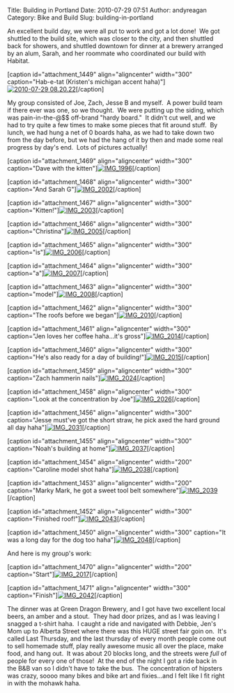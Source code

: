 Title: Building in Portland
Date: 2010-07-29 07:51
Author: andyreagan
Category: Bike and Build
Slug: building-in-portland

An excellent build day, we were all put to work and got a lot done!  We
got shuttled to the build site, which was closer to the city, and then
shuttled back for showers, and shuttled downtown for dinner at a brewery
arranged by an alum, Sarah, and her roommate who coordinated our build
with Habitat.

[caption id="attachment\_1449" align="aligncenter" width="300"
caption="Hab-e-tat (Kristen's michigan accent
haha)"][![](http://andyreagan.com/wp-content/uploads/2010/08/2010-07-29-08.20.22-300x224.jpg "2010-07-29 08.20.22")](http://andyreagan.com/wp-content/uploads/2010/08/2010-07-29-08.20.22.jpg)[/caption]

My group consisted of Joe, Zach, Jesse B and myself.  A power build team
if there ever was one, so we thought.  We were putting up the siding,
which was pain-in-the-@\$\$ off-brand "hardy board."  It didn't cut
well, and we had to try quite a few times to make some pieces that fit
around stuff.  By lunch, we had hung a net of 0 boards haha, as we had
to take down two from the day before, but we had the hang of it by then
and made some real progress by day's end.  Lots of pictures actually!

[caption id="attachment\_1469" align="aligncenter" width="300"
caption="Dave with the
kitten"][![](http://andyreagan.com/wp-content/uploads/2010/08/IMG_1996-300x200.jpg "IMG_1996")](http://andyreagan.com/wp-content/uploads/2010/08/IMG_1996.jpg)[/caption]

[caption id="attachment\_1468" align="aligncenter" width="300"
caption="And Sarah
G"][![](http://andyreagan.com/wp-content/uploads/2010/08/IMG_2002-300x200.jpg "IMG_2002")](http://andyreagan.com/wp-content/uploads/2010/08/IMG_2002.jpg)[/caption]

[caption id="attachment\_1467" align="aligncenter" width="300"
caption="Kitten!"][![](http://andyreagan.com/wp-content/uploads/2010/08/IMG_2003-300x200.jpg "IMG_2003")](http://andyreagan.com/wp-content/uploads/2010/08/IMG_2003.jpg)[/caption]

[caption id="attachment\_1466" align="aligncenter" width="300"
caption="Christina"][![](http://andyreagan.com/wp-content/uploads/2010/08/IMG_2005-300x200.jpg "IMG_2005")](http://andyreagan.com/wp-content/uploads/2010/08/IMG_2005.jpg)[/caption]

[caption id="attachment\_1465" align="aligncenter" width="300"
caption="is"][![](http://andyreagan.com/wp-content/uploads/2010/08/IMG_2006-300x200.jpg "IMG_2006")](http://andyreagan.com/wp-content/uploads/2010/08/IMG_2006.jpg)[/caption]

[caption id="attachment\_1464" align="aligncenter" width="300"
caption="a"][![](http://andyreagan.com/wp-content/uploads/2010/08/IMG_2007-300x200.jpg "IMG_2007")](http://andyreagan.com/wp-content/uploads/2010/08/IMG_2007.jpg)[/caption]

[caption id="attachment\_1463" align="aligncenter" width="300"
caption="model"][![](http://andyreagan.com/wp-content/uploads/2010/08/IMG_2008-300x200.jpg "IMG_2008")](http://andyreagan.com/wp-content/uploads/2010/08/IMG_2008.jpg)[/caption]

[caption id="attachment\_1462" align="aligncenter" width="300"
caption="The roofs before we
began"][![](http://andyreagan.com/wp-content/uploads/2010/08/IMG_2010-300x200.jpg "IMG_2010")](http://andyreagan.com/wp-content/uploads/2010/08/IMG_2010.jpg)[/caption]

[caption id="attachment\_1461" align="aligncenter" width="300"
caption="Jen loves her coffee haha...it's
gross"][![](http://andyreagan.com/wp-content/uploads/2010/08/IMG_2014-300x200.jpg "IMG_2014")](http://andyreagan.com/wp-content/uploads/2010/08/IMG_2014.jpg)[/caption]

[caption id="attachment\_1460" align="aligncenter" width="300"
caption="He's also ready for a day of
building!"][![](http://andyreagan.com/wp-content/uploads/2010/08/IMG_2015-300x200.jpg "IMG_2015")](http://andyreagan.com/wp-content/uploads/2010/08/IMG_2015.jpg)[/caption]

[caption id="attachment\_1459" align="aligncenter" width="300"
caption="Zach hammerin
nails"][![](http://andyreagan.com/wp-content/uploads/2010/08/IMG_2024-300x200.jpg "IMG_2024")](http://andyreagan.com/wp-content/uploads/2010/08/IMG_2024.jpg)[/caption]

[caption id="attachment\_1458" align="aligncenter" width="300"
caption="Look at the concentration by
Joe"][![](http://andyreagan.com/wp-content/uploads/2010/08/IMG_2026-300x200.jpg "IMG_2026")](http://andyreagan.com/wp-content/uploads/2010/08/IMG_2026.jpg)[/caption]

[caption id="attachment\_1456" align="aligncenter" width="300"
caption="Jesse must've got the short straw, he pick axed the hard ground
all day
haha"][![](http://andyreagan.com/wp-content/uploads/2010/08/IMG_2031-300x200.jpg "IMG_2031")](http://andyreagan.com/wp-content/uploads/2010/08/IMG_2031.jpg)[/caption]

[caption id="attachment\_1455" align="aligncenter" width="300"
caption="Noah's building at
home"][![](http://andyreagan.com/wp-content/uploads/2010/08/IMG_2037-300x200.jpg "IMG_2037")](http://andyreagan.com/wp-content/uploads/2010/08/IMG_2037.jpg)[/caption]

[caption id="attachment\_1454" align="aligncenter" width="200"
caption="Caroline model shot
haha"][![](http://andyreagan.com/wp-content/uploads/2010/08/IMG_2038-200x300.jpg "IMG_2038")](http://andyreagan.com/wp-content/uploads/2010/08/IMG_2038.jpg)[/caption]

[caption id="attachment\_1453" align="aligncenter" width="200"
caption="Marky Mark, he got a sweet tool belt
somewhere"][![](http://andyreagan.com/wp-content/uploads/2010/08/IMG_2039-200x300.jpg "IMG_2039")](http://andyreagan.com/wp-content/uploads/2010/08/IMG_2039.jpg)[/caption]

[caption id="attachment\_1452" align="aligncenter" width="300"
caption="Finished
roof!"][![](http://andyreagan.com/wp-content/uploads/2010/08/IMG_2043-300x200.jpg "IMG_2043")](http://andyreagan.com/wp-content/uploads/2010/08/IMG_2043.jpg)[/caption]

[caption id="attachment\_1450" align="aligncenter" width="300"
caption="It was a long day for the dog too
haha"][![](http://andyreagan.com/wp-content/uploads/2010/08/IMG_2048-300x200.jpg "IMG_2048")](http://andyreagan.com/wp-content/uploads/2010/08/IMG_2048.jpg)[/caption]

And here is my group's work:

[caption id="attachment\_1470" align="aligncenter" width="200"
caption="Start"][![](http://andyreagan.com/wp-content/uploads/2010/08/IMG_2017-200x300.jpg "IMG_2017")](http://andyreagan.com/wp-content/uploads/2010/08/IMG_2017.jpg)[/caption]

[caption id="attachment\_1471" align="aligncenter" width="300"
caption="Finish"][![](http://andyreagan.com/wp-content/uploads/2010/08/IMG_2042-300x200.jpg "IMG_2042")](http://andyreagan.com/wp-content/uploads/2010/08/IMG_2042.jpg)[/caption]

The dinner was at Green Dragon Brewery, and I got have two excellent
local beers, an amber and a stout.  They had door prizes, and as I was
leaving I snagged a t-shirt haha.  I caught a ride and navigated with
Debbie, Jen's Mom up to Alberta Street where there was this HUGE street
fair goin on.  It's called Last Thursday, and the last thursday of every
month people come out to sell homemade stuff, play really awesome music
all over the place, make food, and hang out.  It was about 20 blocks
long, and the streets were *full* of people for every one of those!  At
the end of the night I got a ride back in the B&B van so I didn't have
to take the bus.  The concentration of hipsters was crazy, soooo many
bikes and bike art and fixies...and I felt like I fit right in with the
mohawk haha.
